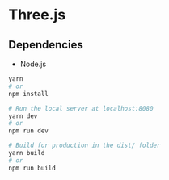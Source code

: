# Three.js

## Dependencies

- Node.js

```bash
yarn
# or
npm install

# Run the local server at localhost:8080
yarn dev
# or
npm run dev

# Build for production in the dist/ folder
yarn build
# or
npm run build
```
